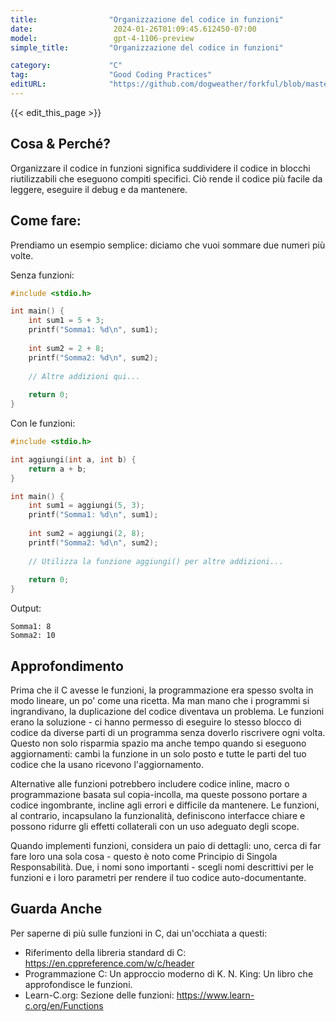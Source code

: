 ```yaml
---
title:                "Organizzazione del codice in funzioni"
date:                  2024-01-26T01:09:45.612450-07:00
model:                 gpt-4-1106-preview
simple_title:         "Organizzazione del codice in funzioni"

category:             "C"
tag:                  "Good Coding Practices"
editURL:              "https://github.com/dogweather/forkful/blob/master/content/it/c/organizing-code-into-functions.md"
---
```


{{< edit_this_page >}}

## Cosa & Perché?
Organizzare il codice in funzioni significa suddividere il codice in blocchi riutilizzabili che eseguono compiti specifici. Ciò rende il codice più facile da leggere, eseguire il debug e da mantenere.

## Come fare:
Prendiamo un esempio semplice: diciamo che vuoi sommare due numeri più volte.

Senza funzioni:
```C
#include <stdio.h>

int main() {
    int sum1 = 5 + 3;
    printf("Somma1: %d\n", sum1);
    
    int sum2 = 2 + 8;
    printf("Somma2: %d\n", sum2);
    
    // Altre addizioni qui...
    
    return 0;
}
```

Con le funzioni:
```C
#include <stdio.h>

int aggiungi(int a, int b) {
    return a + b;
}

int main() {
    int sum1 = aggiungi(5, 3);
    printf("Somma1: %d\n", sum1);
    
    int sum2 = aggiungi(2, 8);
    printf("Somma2: %d\n", sum2);
    
    // Utilizza la funzione aggiungi() per altre addizioni...
    
    return 0;
}
```

Output:
```
Somma1: 8
Somma2: 10
```

## Approfondimento
Prima che il C avesse le funzioni, la programmazione era spesso svolta in modo lineare, un po' come una ricetta. Ma man mano che i programmi si ingrandivano, la duplicazione del codice diventava un problema. Le funzioni erano la soluzione - ci hanno permesso di eseguire lo stesso blocco di codice da diverse parti di un programma senza doverlo riscrivere ogni volta. Questo non solo risparmia spazio ma anche tempo quando si eseguono aggiornamenti: cambi la funzione in un solo posto e tutte le parti del tuo codice che la usano ricevono l'aggiornamento.

Alternative alle funzioni potrebbero includere codice inline, macro o programmazione basata sul copia-incolla, ma queste possono portare a codice ingombrante, incline agli errori e difficile da mantenere. Le funzioni, al contrario, incapsulano la funzionalità, definiscono interfacce chiare e possono ridurre gli effetti collaterali con un uso adeguato degli scope.

Quando implementi funzioni, considera un paio di dettagli: uno, cerca di far fare loro una sola cosa - questo è noto come Principio di Singola Responsabilità. Due, i nomi sono importanti - scegli nomi descrittivi per le funzioni e i loro parametri per rendere il tuo codice auto-documentante.

## Guarda Anche
Per saperne di più sulle funzioni in C, dai un'occhiata a questi:

- Riferimento della libreria standard di C: https://en.cppreference.com/w/c/header
- Programmazione C: Un approccio moderno di K. N. King: Un libro che approfondisce le funzioni.
- Learn-C.org: Sezione delle funzioni: https://www.learn-c.org/en/Functions
